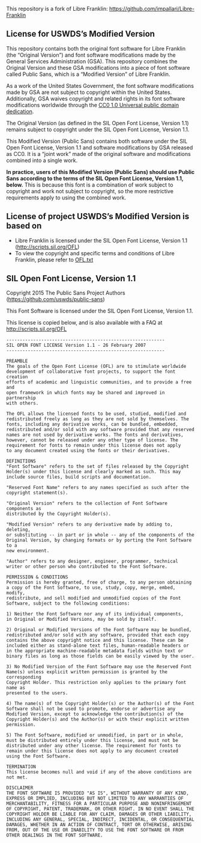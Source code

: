 This repository is a fork of Libre Franklin: https://github.com/impallari/Libre-Franklin

## License for USWDS’s Modified Version

This repository contains both the original font software for Libre Franklin (the “Original Version”) and font software modifications made by the General Services Administration (GSA). This repository combines the Original Version and these GSA modifications into a piece of font software called Public Sans, which is a “Modified Version” of Libre Franklin.

As a work of the United States Government, the font software modifications made by GSA are not subject to copyright within the United States. Additionally, GSA waives copyright and related rights in its font software modifications worldwide through the [CC0 1.0 Universal public domain dedication](https://creativecommons.org/publicdomain/zero/1.0/).

The Original Version (as defined in the SIL Open Font License, Version 1.1) remains subject to copyright under the SIL Open Font License, Version 1.1.

This Modified Version (Public Sans) contains both software under the SIL Open Font License, Version 1.1 and software modifications by GSA released as CC0. It is a “joint work” made of the original software and modifications combined into a single work.

**In practice, users of this Modified Version (Public Sans) should use Public Sans according to the terms of the SIL Open Font License, Version 1.1, below.** This is because this font is a combination of work subject to copyright and work not subject to copyright, so the more restrictive requirements apply to using the combined work.

## License of project USWDS’s Modified Version is based on

- Libre Franklin is licensed under the SIL Open Font License, Version 1.1 (<http://scripts.sil.org/OFL>)
- To view the copyright and specific terms and conditions of Libre Franklin, please refer to [OFL.txt](https://github.com/impallari/Libre-Franklin/blob/master/OFL.txt)

## SIL Open Font License, Version 1.1

Copyright 2015 The Public Sans Project Authors (https://github.com/uswds/public-sans)

This Font Software is licensed under the SIL Open Font License, Version 1.1.

This license is copied below, and is also available with a FAQ at http://scripts.sil.org/OFL

```
-----------------------------------------------------------
SIL OPEN FONT LICENSE Version 1.1 - 26 February 2007
-----------------------------------------------------------

PREAMBLE
The goals of the Open Font License (OFL) are to stimulate worldwide
development of collaborative font projects, to support the font creation
efforts of academic and linguistic communities, and to provide a free and
open framework in which fonts may be shared and improved in partnership
with others.

The OFL allows the licensed fonts to be used, studied, modified and
redistributed freely as long as they are not sold by themselves. The
fonts, including any derivative works, can be bundled, embedded,
redistributed and/or sold with any software provided that any reserved
names are not used by derivative works. The fonts and derivatives,
however, cannot be released under any other type of license. The
requirement for fonts to remain under this license does not apply
to any document created using the fonts or their derivatives.

DEFINITIONS
"Font Software" refers to the set of files released by the Copyright
Holder(s) under this license and clearly marked as such. This may
include source files, build scripts and documentation.

"Reserved Font Name" refers to any names specified as such after the
copyright statement(s).

"Original Version" refers to the collection of Font Software components as
distributed by the Copyright Holder(s).

"Modified Version" refers to any derivative made by adding to, deleting,
or substituting -- in part or in whole -- any of the components of the
Original Version, by changing formats or by porting the Font Software to a
new environment.

"Author" refers to any designer, engineer, programmer, technical
writer or other person who contributed to the Font Software.

PERMISSION & CONDITIONS
Permission is hereby granted, free of charge, to any person obtaining
a copy of the Font Software, to use, study, copy, merge, embed, modify,
redistribute, and sell modified and unmodified copies of the Font
Software, subject to the following conditions:

1) Neither the Font Software nor any of its individual components,
in Original or Modified Versions, may be sold by itself.

2) Original or Modified Versions of the Font Software may be bundled,
redistributed and/or sold with any software, provided that each copy
contains the above copyright notice and this license. These can be
included either as stand-alone text files, human-readable headers or
in the appropriate machine-readable metadata fields within text or
binary files as long as those fields can be easily viewed by the user.

3) No Modified Version of the Font Software may use the Reserved Font
Name(s) unless explicit written permission is granted by the corresponding
Copyright Holder. This restriction only applies to the primary font name as
presented to the users.

4) The name(s) of the Copyright Holder(s) or the Author(s) of the Font
Software shall not be used to promote, endorse or advertise any
Modified Version, except to acknowledge the contribution(s) of the
Copyright Holder(s) and the Author(s) or with their explicit written
permission.

5) The Font Software, modified or unmodified, in part or in whole,
must be distributed entirely under this license, and must not be
distributed under any other license. The requirement for fonts to
remain under this license does not apply to any document created
using the Font Software.

TERMINATION
This license becomes null and void if any of the above conditions are
not met.

DISCLAIMER
THE FONT SOFTWARE IS PROVIDED "AS IS", WITHOUT WARRANTY OF ANY KIND,
EXPRESS OR IMPLIED, INCLUDING BUT NOT LIMITED TO ANY WARRANTIES OF
MERCHANTABILITY, FITNESS FOR A PARTICULAR PURPOSE AND NONINFRINGEMENT
OF COPYRIGHT, PATENT, TRADEMARK, OR OTHER RIGHT. IN NO EVENT SHALL THE
COPYRIGHT HOLDER BE LIABLE FOR ANY CLAIM, DAMAGES OR OTHER LIABILITY,
INCLUDING ANY GENERAL, SPECIAL, INDIRECT, INCIDENTAL, OR CONSEQUENTIAL
DAMAGES, WHETHER IN AN ACTION OF CONTRACT, TORT OR OTHERWISE, ARISING
FROM, OUT OF THE USE OR INABILITY TO USE THE FONT SOFTWARE OR FROM
OTHER DEALINGS IN THE FONT SOFTWARE.
```
